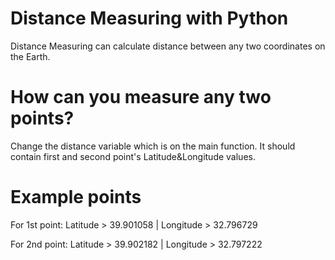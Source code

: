 # Distance Measuring with Python
Distance Measuring can calculate distance between any two coordinates on the Earth.

# How can you measure any two points?
Change the distance variable which is on the main function. It should contain first and second point's Latitude&Longitude values.

# Example points
For 1st point: Latitude > 39.901058 | Longitude >  32.796729

For 2nd point: Latitude > 39.902182 | Longitude >  32.797222
